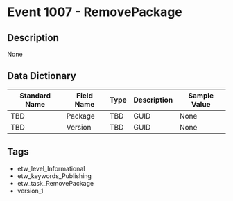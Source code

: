 # Event 1007 - RemovePackage

## Description
None

## Data Dictionary
|Standard Name|Field Name|Type|Description|Sample Value|
|---|---|---|---|---|
|TBD|Package|TBD|GUID|None|None|
|TBD|Version|TBD|GUID|None|None|

## Tags
* etw_level_Informational
* etw_keywords_Publishing
* etw_task_RemovePackage
* version_1